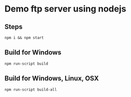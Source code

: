 # Demo ftp server using nodejs

## Steps
```
npm i && npm start
```

## Build for Windows
```
npm run-script build
```

## Build for Windows, Linux, OSX
```
npm run-script build-all
```